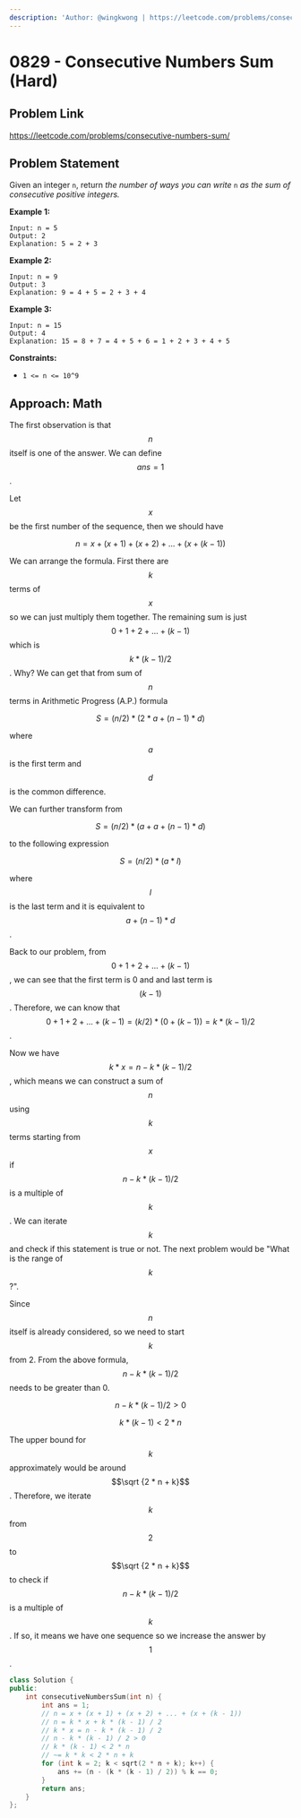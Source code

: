 ```yaml
---
description: 'Author: @wingkwong | https://leetcode.com/problems/consecutive-numbers-sum/'
---
```


# 0829 - Consecutive Numbers Sum (Hard)

## Problem Link

https://leetcode.com/problems/consecutive-numbers-sum/

## Problem Statement

Given an integer `n`, return _the number of ways you can write_ `n` _as the sum of consecutive positive integers._

**Example 1:**

```
Input: n = 5
Output: 2
Explanation: 5 = 2 + 3
```

**Example 2:**

```
Input: n = 9
Output: 3
Explanation: 9 = 4 + 5 = 2 + 3 + 4
```

**Example 3:**

```
Input: n = 15
Output: 4
Explanation: 15 = 8 + 7 = 4 + 5 + 6 = 1 + 2 + 3 + 4 + 5 
```

**Constraints:**

* `1 <= n <= 10^9`

## Approach: Math

The first observation is that $$n$$itself is one of the answer. We can define $$ans = 1$$.

Let $$x$$ be the first number of the sequence, then we should have

$$
n = x + (x + 1) + (x + 2) + ... + (x + (k - 1))
$$

We can arrange the formula. First there are $$k$$ terms of $$x$$ so we can just multiply them together. The remaining sum is just $$0 + 1 + 2 + ... + (k - 1)$$ which is $$k * (k - 1) / 2$$. Why? We can get that from sum of $$n$$ terms in Arithmetic Progress (A.P.) formula

$$
S = (n / 2) * (2 * a + (n - 1) * d)
$$

where $$a$$is the first term and $$d$$ is the common difference.

We can further transform from

$$
S = (n / 2) * (a + a + (n - 1) * d)
$$

to the following expression

$$
S = (n / 2) * (a * l)
$$

where $$l$$is the last term and it is equivalent to $$a + (n - 1) * d$$.

Back to our problem, from $$0 + 1 + 2 + ... + (k - 1)$$, we can see that the first term is 0 and and last term is $$(k - 1)$$. Therefore, we can know that  $$0 + 1 + 2 + ... + (k - 1) = (k / 2) * (0 + (k - 1))  = k * (k - 1) / 2$$.

Now we have $$k * x = n - k * (k - 1) / 2$$, which means we can construct a sum of $$n$$using $$k$$terms starting from $$x$$ if $$n - k * (k - 1) / 2$$ is a multiple of $$k$$. We can iterate $$k$$and check if this statement is true or not. The next problem would be "What is the range of $$k$$?".

Since $$n$$itself is already considered, so we need to start $$k$$ from 2. From the above formula, $$n - k * (k - 1) / 2$$ needs to be greater than 0.

$$
n - k * (k - 1) / 2 > 0
$$

$$
k * (k - 1) < 2 * n
$$

The upper bound for $$k$$ approximately would be around $$\sqrt {2 * n + k}$$. Therefore, we iterate $$k$$ from $$2$$ to $$\sqrt {2 * n + k}$$ to check if $$n - k * (k - 1) / 2$$ is a multiple of $$k$$. If so, it means we have one sequence so we increase the answer by $$1$$.

<SolutionAuthor name="@wingkwong"/>

```cpp
class Solution {
public:
    int consecutiveNumbersSum(int n) {
        int ans = 1;
        // n = x + (x + 1) + (x + 2) + ... + (x + (k - 1))
        // n = k * x + k * (k - 1) / 2
        // k * x = n - k * (k - 1) / 2
        // n - k * (k - 1) / 2 > 0
        // k * (k - 1) < 2 * n
        // ~= k * k < 2 * n + k
        for (int k = 2; k < sqrt(2 * n + k); k++) {
            ans += (n - (k * (k - 1) / 2)) % k == 0;
        }
        return ans;
    }
};
```
